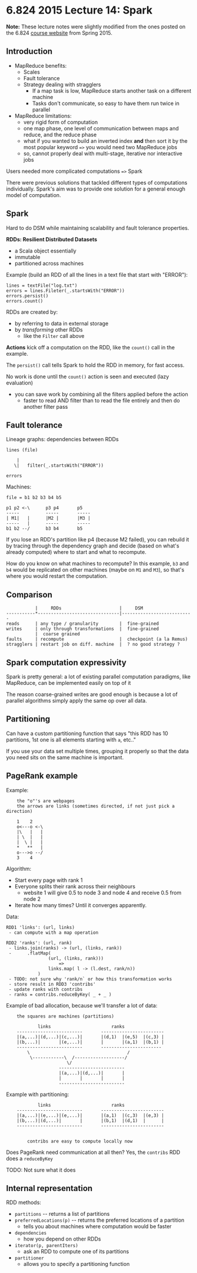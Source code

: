 6.824 2015 Lecture 14: Spark
============================

**Note:** These lecture notes were slightly modified from the ones posted on the
6.824 [course website](http://nil.csail.mit.edu/6.824/2015/schedule.html) from
Spring 2015.

Introduction
------------

 - MapReduce benefits:
   + Scales
   + Fault tolerance
   + Strategy dealing with stragglers
     * If a map task is low, MapReduce starts another task on a different
       machine
     * Tasks don't communicate, so easy to have them run twice in parallel
 - MapReduce limitations:
   + very rigid form of computation
   + one map phase, one level of communication between maps and reduce, and the
     reduce phase
   + what if you wanted to build an inverted index **and** then sort it by the
     most popular keyword `=>` you would need two MapReduce jobs
   + so, cannot properly deal with multi-stage, iterative nor interactive jobs

Users needed more complicated computations `=>` Spark

There were previous solutions that tackled different types of computations
individually. Spark's aim was to provide one solution for a general enough model
of computation.

Spark
-----

Hard to do DSM while maintaining scalability and fault tolerance properties.

**RDDs: Resilient Distributed Datasets**

 - a Scala object essentially
 - immutable
 - partitioned across machines

Example (build an RDD of all the lines in a text file that start with "ERROR"):

    lines = textFile("log.txt")
    errors = lines.Fileter(_.startsWith("ERROR"))
    errors.persist()
    errors.count()

RDDs are created by: 

 - by referring to data in external storage
 - by _transforming_ other RDDs
   + like the `Filter` call above

**Actions** kick off a computation on the RDD, like the `count()` call in the 
example.

The `persist()` call tells Spark to hold the RDD in memory, for fast access.

No work is done until the `count()` action is seen and executed (lazy evaluation)
 
 - you can save work by combining all the filters applied before the action
   + faster to read AND filter than to read the file entirely and then do another
     filter pass

Fault tolerance
---------------

Lineage graphs: dependencies between RDDs

    lines (file) 
    
        |
       \|   filter(_.startsWith("ERROR"))

    errors

Machines:

    file = b1 b2 b3 b4 b5

    p1 p2 <-\      p3 p4       p5
    -----          -----       -----
    | M1|   |      |M2 |       |M3 |
    -----   |      -----       -----
    b1 b2 --/      b3 b4       b5

If you lose an RDD's partition like p4 (because M2 failed), you can rebuild it
by tracing through the dependency graph and decide (based on what's already
computed) where to start and what to recompute.

How do you know on what machines to recompute? In this example, `b3` and `b4`
would be replicated on other machines (maybe on `M1` and `M3`), so that's where
you would restart the computation.

Comparison
----------

               |     RDDs                      |     DSM
    -----------*-------------------------------|---------------------------
    reads      | any type / granularity        |  fine-grained
    writes     | only through transformations  |  fine-grained
               |  coarse grained
    faults     | recompute                     |  checkpoint (a la Remus)
    stragglers | restart job on diff. machine  |  ? no good strategy ?

Spark computation expressivity
------------------------------
Spark is pretty general: a lot of existing parallel computation paradigms, like
MapReduce, can be implemented easily on top of it

The reason coarse-grained writes are good enough is because a lot of parallel
algorithms simply apply the same op over all data. 

Partitioning
------------

Can have a custom partitioning function that says "this RDD has 10 partitions,
1st one is all elements starting with `a`, etc.."

If you use your data set multiple times, grouping it properly so that the data
you need sits on the same machine is important.

PageRank example
----------------

Example:

        the "o"'s are webpages
        the arrows are links (sometimes directed, if not just pick a direction)

        1    2
        o<---o <-\
        |\   |   |
        | \  |   |
        |  \ |   |
        *   **   |
        o--->o --/    
        3    4

Algorithm:

 - Start every page with rank 1
 - Everyone splits their rank across their neighbours
   + website 1 will give 0.5 to node 3 and node 4 and receive 0.5 from node 2 
 - Iterate how many times? Until it converges apparently.

Data:
    
    RDD1 'links': (url, links)
     - can compute with a map operation

    RDD2 'ranks': (url, rank)
     - links.join(ranks) -> (url, (links, rank))
     -      .flatMap( 
                    (url, (links, rank))) 
                        =>
                    links.map( l -> (l.dest, rank/n))
                )
     - TODO: not sure why 'rank/n` or how this transformation works
     - store result in RDD3 'contribs'
     - update ranks with contribs
     - ranks = contribs.reduceByKey( _ + _ )

Example of bad allocation, because we'll transfer a lot of data:

        the squares are machines (partitions)

                links                       ranks
        -------------------------       ------------------------
        |(a,...)|(d,...)|(c,...)|       |(d,1)  |(e,5)  |(c,3) |
        |(b,...)|       |(e,...)|       |       |(a,1)  |(b,1) |
        -------------------------       -----------------------
            \                                     /
             \------------\  /-------------------/
                           \/  
                        -------------------------       
                        |(a,...)|(d,...)|       |       
                        |       |       |       |       
                        -------------------------       

Example with partitioning:

                links                       ranks
        -------------------------       ------------------------
        |(a,...)|(e,...)|(e,...)|       |(a,1)  |(c,3)  |(e,3) |
        |(b,...)|(d,...)|       |       |(b,1)  |(d,1)  |      |
        -------------------------       ------------------------


            contribs are easy to compute locally now

Does PageRank need communication at all then? Yes, the `contribs` RDD does a 
`reduceByKey`

TODO: Not sure what it does

Internal representation
-----------------------

RDD methods:

 - `partitions` -- returns a list of partitions
 - `preferredLocations(p)` -- returns the preferred locations of a partition
   + tells you about machines where computation would be faster
 - `dependencies`
   + how you depend on other RDDs
 - `iterator(p, parentIters)`
   + ask an RDD to compute one of its partitions
 - `partitioner`
   + allows you to specify a partitioning function


